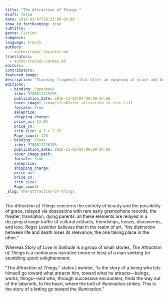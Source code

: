 ```yaml
---
title: "The Attraction of Things "
draft: false
date: 2016-03-07T20:23:00-04:00
show_in_forthcoming: true
subtitle:
genre: Fiction
subgenre:
language: French
authors:
  - author/roger-lewinter.md
translators:
  - author/rachel-careau.md
editors:
contributors:
featured_image:
description: "Stunning fragments that offer an epiphany of grace and beauty "
editions:
  - binding: Paperback
    isbn: 9780811225205
    publication_date: 2016-11-01T04:00:00-04:00
    cover_image: /images/LeWinter_attraction_to_size.tiff
    forsale: true
    saleprice:
    shipping_charge:
    price_us: 13.95
    price_cn:
    trim_size: 4.5 x 7.25
    Page_count: 128
  - binding: Ebook
    isbn: 9780811226103
    publication_date: 2016-11-01T04:00:00-04:00
    cover_image_path:
    forsale: true
    saleprice:
    shipping_charge:
    price_us:
    price_cn:
    trim_size:
    Page_count:
_slug: the-attraction-of-things
---
```


_The Attraction of Things_ concerns the entirety of beauty and the possibility of grace, relayed via obsessions with rare early gramophone records, the theater, translation, dying parents: all these elements are relayed in a dizzying strange traffic of cultural artifacts, friendships, losses, discoveries, and love. Roger Lewinter believes that in the realm of art, “the distinction between life and death loses its relevance, the one taking place in the other.”

Whereas _Story of Love in Solitude_ is a group of small stories, _The Attraction of Things_ is a continuous narrative (more or less) of a man seeking (or stumbling upon) enlightenment.

“_The Attraction of Things_,” states Lewinter, “is the story of a being who lets himself go toward what attracts him, toward what he attracts—beings, works, things—and who, through successive encounters, finds the way out of the labyrinth, to the heart, where the bolt of illumination strikes. This is the story of a letting go toward the illumination.”

